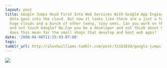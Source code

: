 ```yaml
---
layout: post
title: Google Jumps Head First Into Web Services With Google App EngineSo, all this
  data goes into the cloud. But now it looks like there are a just a few, major, honking
  huge clouds and a bunch of other teeny, tiny ones. Can you work on the Internet
  and not touch Google? No.Can you be a developer and not think about Google? No.What
  does this mean for the small shops that develop and host web apps?    
date: '2008-04-08T11:15:43-07:00'
tags: 
tumblr_url: http://alexhwilliams.tumblr.com/post/31163034/google-jumps-head-first-into-web-services-with
---
```

<img src="http://25.media.tumblr.com/EXq6qISRE7kca7mzkIy8cRCe_250.png"/>

